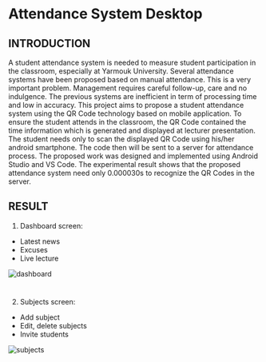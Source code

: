 # Attendance System Desktop

## INTRODUCTION
A student attendance system is needed to measure student participation in the classroom, especially at Yarmouk University. Several attendance systems have been proposed based on manual attendance. This is a very important problem. Management requires careful follow-up, care and no indulgence. The previous systems are inefficient in term of processing time and low in accuracy. This project aims to propose a student attendance system using the QR Code technology based on mobile application. To ensure the student attends in the classroom, the QR Code contained the time information which is generated and displayed at lecturer presentation. The student needs only to scan the displayed QR Code using his/her android smartphone. The code then will be sent to a server for attendance process. The proposed work was designed and implemented using Android Studio and VS Code. The experimental result shows that the proposed attendance system need only 0.000030s to recognize the QR Codes in the server.

## RESULT

1) Dashboard screen:
  - Latest news
  - Excuses
  - Live lecture

![dashboard](https://user-images.githubusercontent.com/96818454/202708865-b1434b0d-b7db-43e3-9b3b-ffdbe8aa69a1.png)
#

2) Subjects screen:
  - Add subject
  - Edit, delete subjects
  - Invite students
 
 ![subjects](https://user-images.githubusercontent.com/96818454/202709788-506603e8-6c83-42b2-bdcb-4c2d7c3c6e0f.png)



